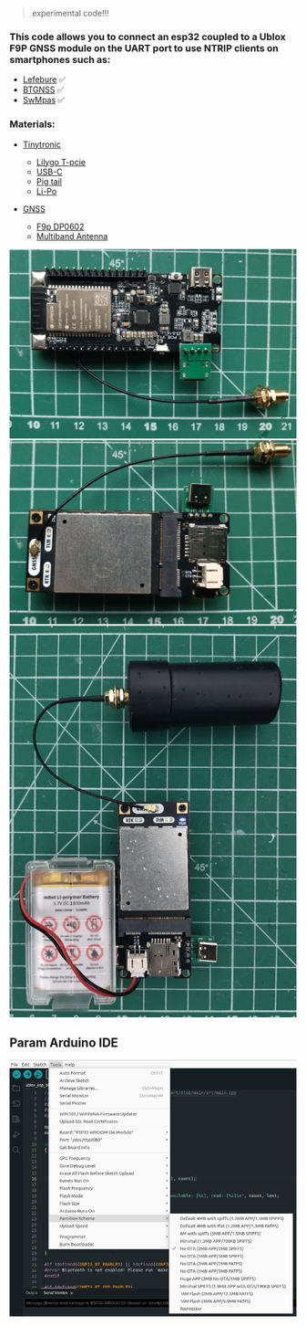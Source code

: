 > experimental code!!!

### This code allows you to connect an esp32 coupled to a Ublox F9P GNSS module on the UART port to use NTRIP clients on smartphones such as:
* [Lefebure](https://play.google.com/store/apps/details?id=com.lefebure.ntripclient) 	:white_check_mark:
* [BTGNSS](https://play.google.com/store/apps/details?id=com.clearevo.bluetooth_gnss) 	:white_check_mark:
* [SwMpas](https://play.google.com/store/apps/details?id=np.com.softwel.swmaps) 	:white_check_mark:

### Materials:

* [Tinytronic](https://www.tinytronics.nl)
  * [Lilygo T-pcie](https://www.tinytronics.nl/en/development-boards/microcontroller-boards/with-wi-fi/lilygo-t-pcie-v1.2-axp2101-esp32-wrover-16mb)
  * [USB-C](https://www.tinytronics.nl/en/cables-and-connectors/connectors/usb/usb-c-2.0-female-to-dip-adapter)
  * [Pig tail](https://www.tinytronics.nl/en/cables-and-connectors/cables-and-adapters/others/sma-female-to-ufl-female-cable)
  * [Li-Po](https://www.tinytronics.nl/en/power/batteries/li-po/li-po-accu-3.7v-2000mah)

* [GNSS](https://store-drotek.com)
  * [F9p DP0602](https://store-drotek.com/923-DP0602.html)
  * [Multiband Antenna](https://store-drotek.com/925-da233.html)

![rover V6](/images/v6_1.jpg)
![rover V6](/images/v6_2.jpg)
![rover V6](/images/v6_3.jpg)

## Param Arduino IDE

![param](/images/param_IDE_Arduino.png)
